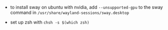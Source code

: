* to install sway on ubuntu with nvidia, add `--unsupported-gpu` to the sway command in `/usr/share/wayland-sessions/sway.desktop`

* set up zsh with `chsh -s $(which zsh)`

